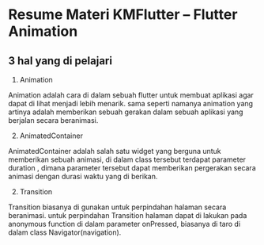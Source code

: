 # Resume Materi KMFlutter – Flutter Animation

## 3 hal yang di pelajari

1. Animation
<p>
Animation adalah cara di dalam sebuah flutter untuk membuat aplikasi agar dapat di lihat menjadi lebih menarik.
sama seperti namanya animation yang artinya adalah memberikan sebuah gerakan dalam sebuah aplikasi yang berjalan secara beranimasi.
<p>

2. AnimatedContainer
<p>
AnimatedContainer adalah salah satu widget yang berguna untuk memberikan sebuah animasi, di dalam class tersebut terdapat parameter duration , dimana parameter tersebut dapat memberikan pergerakan secara animasi dengan durasi waktu yang di berikan.
<p>

2. Transition
<p>
Transition biasanya di gunakan untuk perpindahan halaman secara beranimasi.
untuk perpindahan Transition halaman dapat di lakukan pada anonymous function di dalam parameter onPressed, biasanya di taro di dalam class Navigator(navigation).
<p>